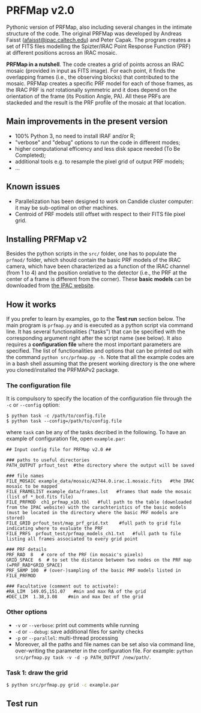 # PRFMap v2.0
Pythonic version of PRFMap, also including several changes in the intimate structure of the code. 
The original PRFMap was developed by Andreas Faisst (afaisst@ipac.caltech.edu) and Peter Capak. The program creates a set of FITS files modelling the Spizter/IRAC Point Response Function (PRF) at different positions across an IRAC mosaic.

**PRFMap in a nutshell**. The code creates a grid of points across an IRAC mosaic (provided in input as FITS image). For each point, it finds the overlapping frames (i.e., the observing blocks) that contributed to the mosaic. PRFMap creates a specific PRF model for each of those frames, as the IRAC PRF is *not* rotationally symmetric and it does depend on the orientation of the frame (its Position Angle, PA). All these PRFs are stackeded and the result is the PRF profile of the mosaic at that location.  

## Main improvements in the present version
 - 100% Python 3, no need to install IRAF and/or R;
 - "verbose" and "debug" options to run the code in different modes;
 - higher computational efficency and less disk space needed (To Be Completed);
 - additional tools e.g. to resample the pixel grid of output PRF models;
 - ...

## Known issues
 - Parallelization has been designed to work on Candide cluster computer: it may be sub-optimal on other machines. 
 - Centroid of PRF models still offset with respect to their FITS file pixel grid.  

## Installing PRFMap v2
Besides the python scripts in the `src/` folder, one has to populate the `prfmod/` folder, which should contain the basic PRF models of the IRAC camera, which have been characterized as a function of the IRAC channel (from 1 to 4) and the position orelative to the detector (i.e., the PRF at the center of a frame is different from the corner). These **basic models** can be downloaded from [the IPAC website](https://irsa.ipac.caltech.edu/data/SPITZER/docs/irac/calibrationfiles/psfprf/).  

## How it works
If you prefer to learn by examples, go to the **Test run** section below. The main program is `prfmap.py` and is executed as a python script via command line. It has several functionalities ("tasks") that can be specified with the corresponding argument right after the script name (see below). It also requires a **configuration file** where the most important parameters are specified. The list of functionalities and options that can be printed out with the command `python src/prfmap.py -h`. Note that all the example codes are in a bash shell assuming that the present working directory is the one where you cloned/installed the PRFMAPv2 package. 

### The configuration file
It is compulsory to specify the location of the configuration file through the `-c` or `--config` option:
```
$ python task -c /path/to/config.file
$ python task --config=/path/to/config.file
```
where `task` can be any of the tasks decribed in the following. To have an example of configuration file, open `example.par`:
```
## Input config file for PRFMap v2.0 ##

### paths to useful directories
PATH_OUTPUT prfout_test  #the directory where the output will be saved

### file names
FILE_MOSAIC example_data/mosaic/A2744.0.irac.1.mosaic.fits   #the IRAC mosaic to be mapped
FILE_FRAMELIST example_data/frames.lst   #frames that made the mosaic (list of *_bcd.fits file)
FILE_PRFMOD  ch1_prfmap_x10.tbl   #full path to the table (downloaded from the IPAC website) with the carachteristics of the basic models (must be located in the directory where the basic PRF models are stored)
FILE_GRID prfout_test/map_prf_grid.txt    #full path to grid file indicating where to evaluate the PRF 
FILE_PRFS  prfout_test/prfmap_models_ch1.txt   #full path to file listing all frames associated to every grid point

### PRF details
PRF_RAD  8   # core of the PRF (in mosaic's pixels)
GRID_SPACE  6  # to set the distance between two nodes on the PRF map (=PRF_RAD*GRID_SPACE)
PRF_SAMP 100  # (over-)sampling of the basic PRF models listed in FILE_PRFMOD

### Facultative (comment out to activate):
#RA_LIM  149.05,151.07   #min and max RA of the grid
#DEC_LIM  1.38,3.08    #min and max Dec of the grid
```

### Other options
 - `-v` or `--verbose`: print out comments while running
 - `-d` or `--debug`: save additional files for sanity checks
 - `-p` or `--parallel`: multi-thread processing
 - Moreover, all the paths and file names can be set also via command line, over-writing the parameter in the configuration file. For example: `python src/prfmap.py task -v -d -p PATH_OUTPUT /new/path/`.

### Task 1: draw the grid

```bash
$ python src/prfmap.py grid -c example.par
```

## Test run
